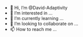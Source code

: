 - 👋 Hi, I’m @David-Adaptivity
- 👀 I’m interested in ...
- 🌱 I’m currently learning ...
- 💞️ I’m looking to collaborate on ...
- 📫 How to reach me ...

<!---
David-Adaptivity/David-Adaptivity is a ✨ special ✨ repository because its `README.md` (this file) appears on your GitHub profile.
You can click the Preview link to take a look at your changes.
--->
